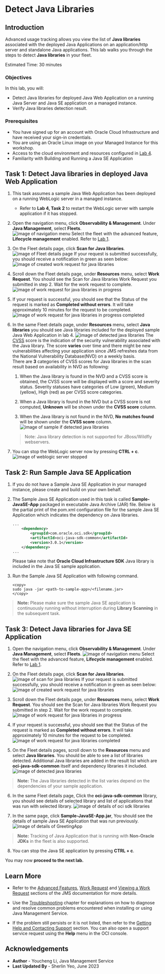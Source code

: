 # Detect Java Libraries

## Introduction

Advanced usage tracking allows you view the list of **Java libraries** associated with the deployed Java Applications on an application/http server and standalone Java applications.
This lab walks you through the steps to detect **Java libraries** in your fleet.

Estimated Time: 30 minutes

### Objectives

In this lab, you will:

* Detect Java libraries for deployed Java Web Application on a running Java Server and Java SE application on a managed instance.
* Verify Java libraries detection result.


### Prerequisites

* You have signed up for an account with Oracle Cloud Infrastructure and have received your sign-in credentials.
* You are using an Oracle Linux image on your Managed Instance for this workshop.
* Access to the cloud environment and resources configured in [Lab 4](?lab=track-java-servers).
* Familiarity with Building and Running a Java SE Application

## Task 1: Detect Java libraries in deployed Java Web Application

1. This task assumes a sample Java Web Application has been deployed on a running WebLogic server in a managed instance.
	* Refer to **Lab 4, Task 2** to restart the WebLogic server with sample application if it has stopped.

2. Open the navigation menu, click **Observability & Management**. Under **Java Management**, select **Fleets**.  
	![image of navigation menu](images/console-navigation-fleet.png)
	Select the fleet with the advanced feature, **Lifecycle management** enabled. Refer to  [Lab 1](?lab=set-up-and-enable-advanced-features-on-java-management-service).

3. On the Fleet details page, click **Scan for Java libraries**.
	![image of Fleet details page](images/scan-java-libraries.png)
	If your request is submitted successfully, you should receive a notification in green as seen below: 
	![image of created work request for java libraries](images/work-request-of-libraries-scan-created.png)

4. Scroll down the Fleet details page, under **Resources** menu, select **Work Request**. You should see the Scan for Java libraries Work Request you submitted in step 2. Wait for the work request to complete.
	![image of work request for java libraries in progress](images/work-request-of-libraries-scan-in-progress.png)

5. If your request is successful, you should see that the Status of the request is marked as **Completed without errors**. It will take approximately 10 minutes for the request to be completed.
	![image of work request for java libraries in progress completed](images/work-request-of-libraries-scan-completed.png)

6. In the same Fleet details page, under **Resources** menu, select **Java libraries** you should see Java libraries included for the deployed sample Java Web Application in lab 4.
	![image of detected java libraries](images/java-libraries-web.png)
	The [CVSS](https://www.oracle.com/security-alerts/cvssscoringsystem.html) score is the indication of the security vulnerability associated with the Java library. The score **varies** over time and there might be new vulnerabilities affecting your application since JMS refreshes data from the National Vulnerability Database(NVD) on a weekly basis.  
	There are **3** categories of CVSS scores for Java libraries in the scan result based on availability in NVD as following:

	1. When the Java library is found in the NVD and a CVSS score is obtained, the CVSS score will be displayed with a score and severity status. Severity statuses have categories of Low (green), Medium (yellow), High (red) as per CVSS score categories.

	2. When a Java library is found in the NVD but a CVSS score is not computed, **Unknown** will be shown under the **CVSS score** column.

	3. When the Java library is not found in the NVD, **No matches found** will be shown under the **CVSS score** column.
	![image of sample if detected java libraries](images/java-libraries-categories.png)

	> Note: Java library detection is not supported for JBoss/Wildfly webservers.

7. You can stop the WebLogic server now by pressing **CTRL + c**.
	![image of weblogic server stopped](images/stop-weblogic-server.png)


## Task 2: Run Sample Java SE Application

1. If you do not have a Sample Java SE Application in your managed instance, please create and build on your own behalf.
2. The Sample Java SE Application used in this task is called **Sample-JavaSE-App** packaged in executable Java Archive (JAR) file. Below is the partial print of the pom.xml configuration file for the sample Java SE Application which indicates the dependency on Java libraries.
	```xml
	...
		<dependency>
			<groupId>com.oracle.oci.sdk</groupId>
			<artifactId>oci-java-sdk-common</artifactId>
			<version>3.0.1</version>
		</dependency>
	...
	```
	Please take note that **Oracle Cloud Infrastructure SDK** Java library is included in the Java SE sample application.

3. Run the Sample Java SE Application with following command.
	```
	<copy>
	sudo java -jar <path-to-sample-app>/<filename.jar>
	</copy>
	```
> **Note:** Please make sure the sample Java SE application is continuously running without interruption during **Library Scanning** in the subsequent task.

## Task 3: Detect Java libraries for Java SE Application

1. Open the navigation menu, click **Observability & Management**. Under **Java Management**, select **Fleets**.
	![image of navigation menu](images/console-navigation-fleet.png)
	Select the fleet with the advanced feature, **Lifecycle management** enabled. Refer to  [Lab 1](?lab=set-up-and-enable-advanced-features-on-java-management-service).

2. On the Fleet details page, click **Scan for Java libraries**.
	![image of scan for java libraries](images/scan-java-libraries.png)
	If your request is submitted successfully, you should receive a notification in green as seen below: 
	![image of created work request for java libraries](images/work-request-of-libraries-scan-created.png)

3. Scroll down the Fleet details page, under **Resources** menu, select **Work Request**. You should see the Scan for Java libraries Work Request you submitted in step 2. Wait for the work request to complete.
	![image of work request for java libraries in progress](images/work-request-of-libraries-scan-in-progress.png)

4. If your request is successful, you should see that the Status of the request is marked as **Completed without errors**. It will take approximately 10 minutes for the request to be completed.
	![image of work request for java libraries completed](images/work-request-of-libraries-scan-completed.png)

5. On the Fleet details pages, scroll down to the **Resources** menu and select **Java libraries**. You should be able to see a list of libraries detected. Additional Java libraries are added in the result list which are **oci-java-sdk-common** itself and dependency libraries it included.
	![image of detected java libraries](images/java-libraries-oci.png)
> **Note:** The Java libraries detected in the list varies depend on the dependencies of your sample application.

6. In the same Fleet details page, Click the **oci-java-sdk-common** library, you should see details of selected library and list of applications that was run with selected library. 
	![image of details of oci sdk libraries](images/java-se-app-info.png)

7. In the same page, click **Sample-JavaSE-App.jar**, You should see the details of sample Java SE Application that was run previously.
	![image of details of GreetingApp](images/java-se-app-detail.png)

> **Note:** Tracking of Java Application that is running with **Non-Oracle JDKs** in the fleet is also supported.

8. You can stop the Java SE application by pressing **CTRL + c**.  

You may now **proceed to the next lab.**

## Learn More
* Refer to the [Advanced Features](https://docs.oracle.com/en-us/iaas/jms/doc/advanced-features.html), [Work Request](https://docs.oracle.com/en-us/iaas/jms/doc/getting-started-java-management-service.html#GUID-47C63464-BC0C-4059-B552-ED9F33E77ED3) and [Viewing a Work Request](https://docs.oracle.com/en-us/iaas/jms/doc/fleet-views.html#GUID-F649F0E5-DD54-4DEC-A0F1-942FE3552C93) sections of the JMS documentation for more details.

* Use the [Troubleshooting](https://docs.oracle.com/en-us/iaas/jms/doc/troubleshooting.html#GUID-2D613C72-10F3-4905-A306-4F2673FB1CD3) chapter for explanations on how to diagnose and resolve common problems encountered when installing or using Java Management Service.

* If the problem still persists or it is not listed, then refer to the [Getting Help and Contacting Support](https://docs.oracle.com/en-us/iaas/Content/GSG/Tasks/contactingsupport.htm) section. You can also open a support service request using the **Help** menu in the OCI console.

## Acknowledgements

* **Author** - Youcheng Li, Java Management Service
* **Last Updated By** - Sherlin Yeo, June 2023
